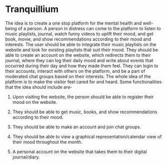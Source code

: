 # Tranquillium

The idea is to create a one stop platform for the mental health and well-being of a person. A person in distress can come to the platform to listen to music playlists, journal, watch funny videos to uplift their mood, and get book, movie, and show recommendations according to their mood and interests. The user should be able to integrate their music playlists on the website and look for existing playlists that suit their mood. They should be able to create an account on the website, which redirects them to their journal, where they can log their daily mood and write about events that occurred during their day and how they made them feel.
They can login to their accounts, interact with others on the platform, and be a part of moderated chat groups based on their interests.
The whole idea of the platform is to make the visitor feel cared for and heard.
Some functionalities that the idea should include are-

1) Upon visiting the website, the person should be able to register their mood on the website.

2) They should be able to get music, books, and show recommendations according to their mood.

3) They should be able to make an account and join chat groups.

4) They should be able to view a graphical representation/calendar view of their mood throughout the month.

5) A personal account on the website that takes them to their digital journal/diary.

<Chicken wing chicken wing hot dog and madoli chicken n macaronni>
